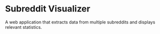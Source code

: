 # Subreddit Visualizer

A web application that extracts data from multiple subreddits and displays relevant statistics.